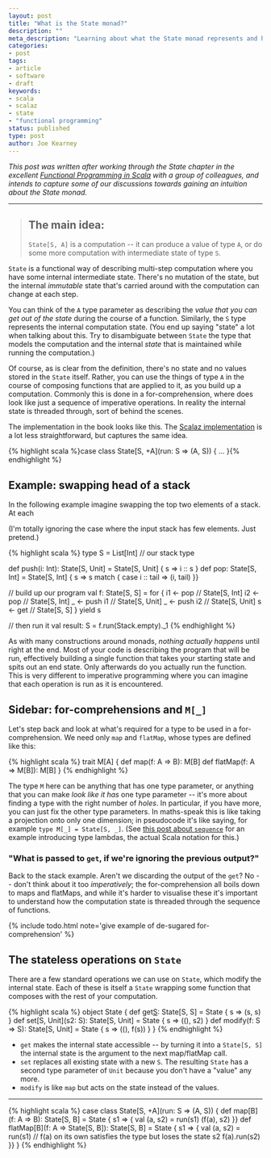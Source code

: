 ```yaml
---
layout: post
title: "What is the State monad?"
description: ""
meta_description: "Learning about what the State monad represents and how to use and understand it"
categories:
- post
tags:
- article
- software
- draft
keywords:
- scala
- scalaz
- state
- "functional programming"
status: published
type: post
author: Joe Kearney
---
```


_This post was written after working through the State chapter in the excellent [Functional Programming in Scala](https://www.manning.com/books/functional-programming-in-scala) with a group of colleagues, and intends to capture some of our discussions towards gaining an intuition about the State monad._

***

> ## The main idea:
> `State[S, A]` is a computation -- it can produce a value of type `A`, or do some more computation with intermediate state of type `S`.

`State` is a functional way of describing multi-step computation where you have some internal intermediate state. There's no mutation of the state, but the internal _immutable_ state that's carried around with the computation can change at each step.

You can think of the `A` type parameter as describing the _value that you can get out of the state_ during the course of a function. Similarly, the `S` type represents the internal computation state. (You end up saying "state" a lot when talking about this. Try to disambiguate between `State` the type that models the computation and the internal _state_ that is maintained while running the computation.)

Of course, as is clear from the definition, there's no state and no values stored in the `State` itself. Rather, you can use the things of type `A` in the course of composing functions that are applied to it, as you build up a computation. Commonly this is done in a for-comprehension, where does look like just a sequence of imperative operations. In reality the internal state is threaded through, sort of behind the scenes.

The implementation in the book looks like this. The [Scalaz implementation](https://oss.sonatype.org/service/local/repositories/releases/archive/org/scalaz/scalaz_2.11/7.2.0/scalaz_2.11-7.2.0-javadoc.jar/!/index.html#scalaz.package@State[S,A]=scalaz.package.StateT[scalaz.Id.Id,S,A]) is a lot less straightforward, but captures the same idea.

{% highlight scala %}case class State[S, +A](run: S => (A, S)) { ... }{% endhighlight %}

## Example: swapping head of a stack

In the following example imagine swapping the top two elements of a stack. At each

(I'm totally ignoring the case where the input stack has few elements. Just pretend.)

{% highlight scala %}
type S = List[Int] // our stack type

def push(i: Int): State[S, Unit] = State[S, Unit] { s => i :: s }
def pop: State[S, Int] = State[S, Int] { s => s match {
  case i :: tail => (i, tail)
}}

// build up our program
val f: State[S, S] = for {
  i1 <- pop      // State[S, Int]
  i2 <- pop      // State[S, Int]
  _  <- push i1  // State[S, Unit]
  _  <- push i2  // State[S, Unit]
  s  <- get      // State[S, S]
} yield s

// then run it
val result: S = f.run(Stack.empty)._1
{% endhighlight %}

As with many constructions around monads, _nothing actually happens_ until right at the end. Most of your code is describing the program that will be run, effectively building a single function that takes your starting state and spits out an end state. Only afterwards do you actually run the function. This is very different to imperative programming where you can imagine that each operation is run as it is encountered.

## Sidebar: for-comprehensions and `M[_]`

Let's step back and look at what's required for a type to be used in a for-comprehension. We need only `map` and `flatMap`, whose types are defined like this:

{% highlight scala %}
trait M[A] {
  def     map(f: A => B): M[B]
  def flatMap(f: A => M[B]): M[B]
}
{% endhighlight %}

The type `M` here can be anything that has one type parameter, or anything that you can make _look like it has_ one type parameter -- it's more about finding a type with the right number of _holes_. In particular, if you have more, you can just fix the other type parameters. In maths-speak this is like taking a projection onto only one dimension; in pseudocode it's like saying, for example `type M[_] = State[S, _]`. (See [this post about `sequence`](/posts/sequence-all-the-things/) for an example introducing type lambdas, the actual Scala notation for this.)

### "What is passed to `get`, if we're ignoring the previous output?"

Back to the stack example. Aren't we discarding the output of the `get`? No -- don't think about it too _imperatively_; the for-comprehension all boils down to maps and flatMaps, and while it's harder to visualise these it's important to understand how the computation state is threaded through the sequence of functions.

{% include todo.html note='give example of de-sugared for-comprehension' %}

## The stateless operations on `State`

There are a few standard operations we can use on `State`, which modify the internal state. Each of these is itself a `State` wrapping some function that composes with the rest of your computation.

{% highlight scala %}
object State {
  def get[S](): State[S, S] = State { s => (s, s) }
  def set[S, Unit](s2: S): State[S, Unit] = State { s => ((), s2) }
  def modify(f: S => S): State[S, Unit] = State { s => ((), f(s)) }
}
{% endhighlight %}

* `get` makes the internal state accessible -- by turning it into a `State[S, S]` the internal state is the argument to the next map/flatMap call.
* `set` replaces all existing state with a new `S`. The resulting `State` has a second type parameter of `Unit` because you don't have a "value" any more.
* `modify` is like `map` but acts on the state instead of the values.

***

{% highlight scala %}
case class State[S, +A](run: S => (A, S)) {
  def map[B](f: A => B): State[S, B] = State { s1 => {
    val (a, s2) = run(s1)
    (f(a), s2)
  }}
  def flatMap[B](f: A => State[S, B]): State[S, B] = State { s1 => {
    val (a, s2) = run(s1)
    // f(a) on its own satisfies the type but loses the state s2
    f(a).run(s2)
  }}
}
{% endhighlight %}
